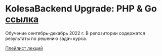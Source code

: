 # KolesaBackend Upgrade: PHP & Go [ссылка](https://upgrade.kolesa.group/backend)

Обучение сентябрь-декабрь 2022 г.
В репозитории содержатся результаты по решению задач курса.

[Плейлист лекций](https://www.youtube.com/playlist?list=PLABF5cTFtbvpW8JFzlTCk2XHtb013A268)
